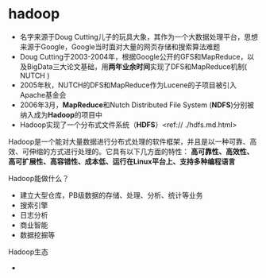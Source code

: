 # hadoop

* 名字来源于Doug Cutting儿子的玩具大象，其作为一个大数据处理平台，思想来源于Google，Google当时面对大量的网页存储和搜索算法难题
* Doug Cutting于2003-2004年，根据Google公开的GFS和MapReduce，以及BigData三大论文基础，用**两年业余时间**实现了DFS和MapReduce机制( NUTCH )
* 2005年秋，NUTCH的DFS和MapReduce作为Lucene的子项目被引入Apache基金会
* 2006年3月，**MapReduce**和Nutch Distributed File System (**NDFS**)分别被纳入成为**Hadoop**的项目中
* Hadoop实现了一个分布式文件系统（**HDFS**）<ref:// ./hdfs.md.html>

Hadoop是一个能对大量数据进行分布式处理的软件框架，并且是以一种可靠、高效、可伸缩的方式进行处理的。它具有以下几方面的特性：
**高可靠性、高效性、高可扩展性、高容错性、成本低、运行在Linux平台上、支持多种编程语言**

Hadoop能做什么？
* 建立大型仓库，PB级数据的存储、处理、分析、统计等业务
* 搜索引擎
* 日志分析
* 商业智能
* 数据挖掘等

Hadoop生态
* <img class="lazy" data-url="./img/hadoop-ecosystem-190917.png" style="max-height: 400px">
